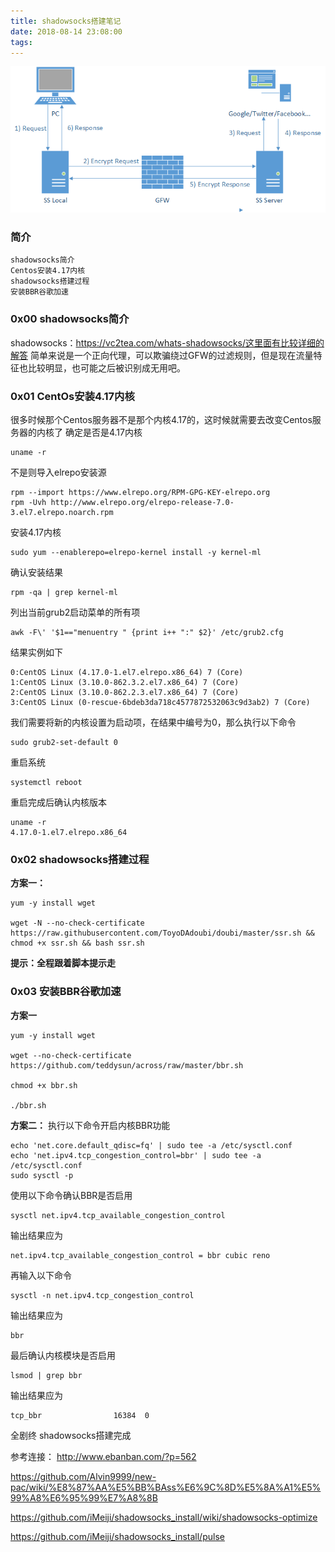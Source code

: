 ```yaml
---
title: shadowsocks搭建笔记
date: 2018-08-14 23:08:00
tags:
---
```


![](shadowsocks搭建笔记/shadowsocks.png)

<!--more-->
### 简介
```
shadowsocks简介
Centos安装4.17内核
shadowsocks搭建过程
安装BBR谷歌加速
```
### **0x00 shadowsocks简介**
shadowsocks：https://vc2tea.com/whats-shadowsocks/这里面有比较详细的解答  简单来说是一个正向代理，可以欺骗绕过GFW的过滤规则，但是现在流量特征也比较明显，也可能之后被识别成无用吧。


### **0x01 CentOs安装4.17内核**
很多时候那个Centos服务器不是那个内核4.17的，这时候就需要去改变Centos服务器的内核了
确定是否是4.17内核
```
uname -r
```
不是则导入elrepo安装源
```
rpm --import https://www.elrepo.org/RPM-GPG-KEY-elrepo.org
rpm -Uvh http://www.elrepo.org/elrepo-release-7.0-3.el7.elrepo.noarch.rpm
```

安装4.17内核
```
sudo yum --enablerepo=elrepo-kernel install -y kernel-ml
```

确认安装结果
```
rpm -qa | grep kernel-ml
```

列出当前grub2启动菜单的所有项
```
awk -F\' '$1=="menuentry " {print i++ ":" $2}' /etc/grub2.cfg
```

结果实例如下
```
0:CentOS Linux (4.17.0-1.el7.elrepo.x86_64) 7 (Core)
1:CentOS Linux (3.10.0-862.3.2.el7.x86_64) 7 (Core)
2:CentOS Linux (3.10.0-862.2.3.el7.x86_64) 7 (Core)
3:CentOS Linux (0-rescue-6bdeb3da718c4577872532063c9d3ab2) 7 (Core)
```

我们需要将新的内核设置为启动项，在结果中编号为0，那么执行以下命令
```
sudo grub2-set-default 0
```
重启系统
```
systemctl reboot
```


重启完成后确认内核版本
```
uname -r
4.17.0-1.el7.elrepo.x86_64
```

### **0x02 shadowsocks搭建过程**
**方案一：**
```
yum -y install wget

wget -N --no-check-certificate https://raw.githubusercontent.com/ToyoDAdoubi/doubi/master/ssr.sh && chmod +x ssr.sh && bash ssr.sh
```


**提示：全程跟着脚本提示走**


### **0x03 安装BBR谷歌加速**
**方案一**
```
yum -y install wget

wget --no-check-certificate https://github.com/teddysun/across/raw/master/bbr.sh

chmod +x bbr.sh

./bbr.sh
```

**方案二：**
执行以下命令开启内核BBR功能
```
echo 'net.core.default_qdisc=fq' | sudo tee -a /etc/sysctl.conf
echo 'net.ipv4.tcp_congestion_control=bbr' | sudo tee -a /etc/sysctl.conf
sudo sysctl -p
```

使用以下命令确认BBR是否启用
```
sysctl net.ipv4.tcp_available_congestion_control
```
输出结果应为
```
net.ipv4.tcp_available_congestion_control = bbr cubic reno
```
再输入以下命令
```
sysctl -n net.ipv4.tcp_congestion_control
```
输出结果应为
```
bbr
```
最后确认内核模块是否启用
```
lsmod | grep bbr
```
输出结果应为
```
tcp_bbr                16384  0
```

全剧终  shadowsocks搭建完成

参考连接：
http://www.ebanban.com/?p=562

https://github.com/Alvin9999/new-pac/wiki/%E8%87%AA%E5%BB%BAss%E6%9C%8D%E5%8A%A1%E5%99%A8%E6%95%99%E7%A8%8B

https://github.com/iMeiji/shadowsocks_install/wiki/shadowsocks-optimize

https://github.com/iMeiji/shadowsocks_install/pulse